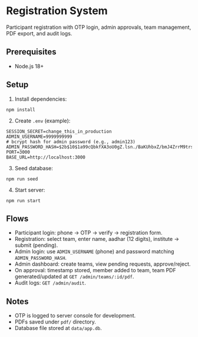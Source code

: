 # Registration System

Participant registration with OTP login, admin approvals, team management, PDF export, and audit logs.

## Prerequisites
- Node.js 18+

## Setup
1. Install dependencies:
```
npm install
```
2. Create `.env` (example):
```
SESSION_SECRET=change_this_in_production
ADMIN_USERNAME=9999999999
# bcrypt hash for admin password (e.g., admin123)
ADMIN_PASSWORD_HASH=$2b$10$1a99cQbkfXA3oU0gZ.lsn./BaKUhbxZ/bmJ4ZrrM9trskIL7ph4sm
PORT=3000
BASE_URL=http://localhost:3000
```
3. Seed database:
```
npm run seed
```
4. Start server:
```
npm run start
```

## Flows
- Participant login: phone -> OTP -> verify -> registration form.
- Registration: select team, enter name, aadhar (12 digits), institute -> submit (pending).
- Admin login: use `ADMIN_USERNAME` (phone) and password matching `ADMIN_PASSWORD_HASH`.
- Admin dashboard: create teams, view pending requests, approve/reject.
- On approval: timestamp stored, member added to team, team PDF generated/updated at `GET /admin/teams/:id/pdf`.
- Audit logs: `GET /admin/audit`.

## Notes
- OTP is logged to server console for development.
- PDFs saved under `pdf/` directory.
- Database file stored at `data/app.db`.
